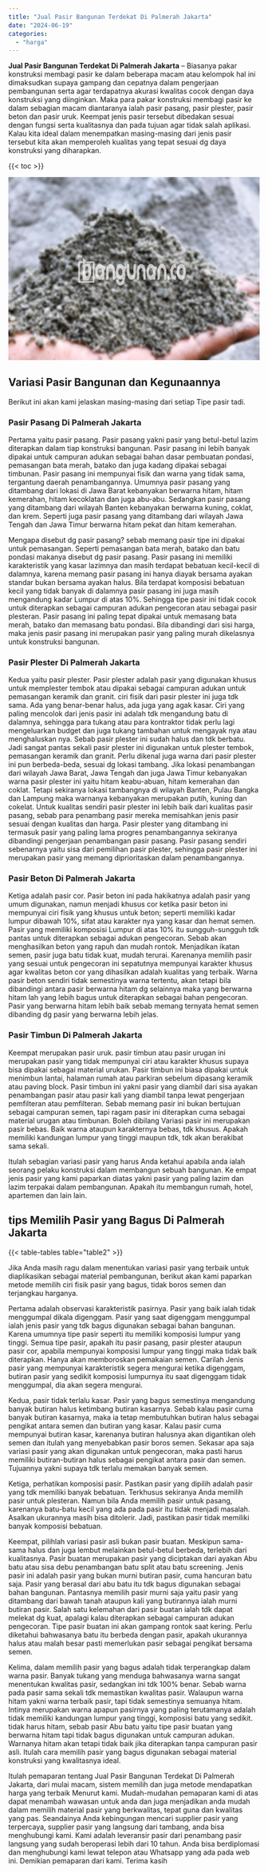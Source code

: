 ```yaml
---
title: "Jual Pasir Bangunan Terdekat Di Palmerah Jakarta"
date: "2024-06-19"
categories: 
  - "harga"
---
```


**Jual Pasir Bangunan Terdekat Di Palmerah Jakarta** – Biasanya pakar konstruksi membagi pasir ke dalam beberapa macam atau kelompok hal ini dimaksudkan supaya gampang dan cepatnya dalam pengerjaan pembangunan serta agar terdapatnya akurasi kwalitas cocok dengan daya konstruksi yang diinginkan. Maka para pakar konstruksi membagi pasir ke dalam sebagian macam diantaranya ialah pasir pasang, pasir plester, pasir beton dan pasir uruk. Keempat jenis pasir tersebut dibedakan sesuai dengan fungsi serta kualitasnya dan pada tujuan agar tidak salah aplikasi. Kalau kita ideal dalam menempatkan masing-masing dari jenis pasir tersebut kita akan memperoleh kualitas yang tepat sesuai dg daya konstruksi yang diharapkan.

{{< toc >}}

![Jual Pasir Bangunan Terdekat Di Palmerah Jakarta](/images/jual-pasir-bangunan-53.png)

## Variasi Pasir Bangunan dan Kegunaannya

Berikut ini akan kami jelaskan masing-masing dari setiap Tipe pasir tadi.

### Pasir Pasang Di Palmerah Jakarta

Pertama yaitu pasir pasang. Pasir pasang yakni pasir yang betul-betul lazim diterapkan dalam tiap konstruksi bangunan. Pasir pasang ini lebih banyak dipakai untuk campuran adukan sebagai bahan dasar pembuatan pondasi, pemasangan bata merah, batako dan juga kadang dipakai sebagai timbunan. Pasir pasang ini mempunyai fisik dan warna yang tidak sama, tergantung daerah penambangannya. Umumnya pasir pasang yang ditambang dari lokasi di Jawa Barat kebanyakan berwarna hitam, hitam kemerahan, hitam kecoklatan dan juga abu-abu. Sedangkan pasir pasang yang ditambang dari wilayah Banten kebanyakan berwarna kuning, coklat, dan krem. Seperti juga pasir pasang yang ditambang dari wilayah Jawa Tengah dan Jawa Timur berwarna hitam pekat dan hitam kemerahan.

Mengapa disebut dg pasir pasang? sebab memang pasir tipe ini dipakai untuk pemasangan. Seperti pemasangan bata merah, batako dan batu pondasi makanya disebut dg pasir pasang. Pasir pasang ini memiliki karakteristik yang kasar lazimnya dan masih terdapat bebatuan kecil-kecil di dalamnya, karena memang pasir pasang ini hanya diayak bersama ayakan standar bukan bersama ayakan halus. Bila terdapat komposisi bebatuan kecil yang tidak banyak di dalamnya pasir pasang ini juga masih mengandung kadar Lumpur di atas 10%. Sehingga tipe pasir ini tidak cocok untuk diterapkan sebagai campuran adukan pengecoran atau sebagai pasir plesteran. Pasir pasang ini paling tepat dipakai untuk memasang bata merah, batako dan memasang batu pondasi. Bila dibandingi dari sisi harga, maka jenis pasir pasang ini merupakan pasir yang paling murah dikelasnya untuk konstruksi bangunan.

### Pasir Plester Di Palmerah Jakarta

Kedua yaitu pasir plester. Pasir plester adalah pasir yang digunakan khusus untuk memplester tembok atau dipakai sebagai campuran adukan untuk pemasangan keramik dan granit. ciri fisik dari pasir plester ini juga tdk sama. Ada yang benar-benar halus, ada juga yang agak kasar. Ciri yang paling mencolok dari jenis pasir ini adalah tdk mengandung batu di dalamnya, sehingga para tukang atau para kontraktor tidak perlu lagi mengeluarkan budget dan juga tukang tambahan untuk mengayak nya atau menghaluskan nya. Sebab pasir plester ini sudah halus dan tdk berbatu. Jadi sangat pantas sekali pasir plester ini digunakan untuk plester tembok, pemasangan keramik dan granit. Perlu dikenal juga warna dari pasir plester ini pun berbeda-beda, sesuai dg lokasi tambang. Jika lokasi penambangan dari wilayah Jawa Barat, Jawa Tengah dan juga Jawa Timur kebanyakan warna pasir plester ini yaitu hitam keabu-abuan, hitam kemerahan dan coklat. Tetapi sekiranya lokasi tambangnya di wilayah Banten, Pulau Bangka dan Lampung maka warnanya kebanyakan merupakan putih, kuning dan cokelat. Untuk kualitas sendiri pasir plester ini lebih baik dari kualitas pasir pasang, sebab para penambang pasir mereka memisahkan jenis pasir sesuai dengan kualitas dan harga. Pasir plester yang ditambang ini termasuk pasir yang paling lama progres penambangannya sekiranya dibandingi pengerjaan penambangan pasir pasang. Pasir pasang sendiri sebenarnya yaitu sisa dari pemilihan pasir plester, sehingga pasir plester ini merupakan pasir yang memang diprioritaskan dalam penambangannya.

### Pasir Beton Di Palmerah Jakarta

Ketiga adalah pasir cor. Pasir beton ini pada hakikatnya adalah pasir yang umum digunakan, namun menjadi khusus cor ketika pasir beton ini mempunyai ciri fisik yang khusus untuk beton; seperti memiliki kadar lumpur dibawah 10%, sifat atau karakter nya yang kasar dan hemat semen. Pasir yang memiliki komposisi Lumpur di atas 10% itu sungguh-sungguh tdk pantas untuk diterapkan sebagai adukan pengecoran. Sebab akan menghasilkan beton yang rapuh dan mudah rontok. Menjadikan ikatan semen, pasir juga batu tidak kuat, mudah terurai. Karenanya memilih pasir yang sesuai untuk pengecoran ini sepatutnya mempunyai karakter khusus agar kwalitas beton cor yang dihasilkan adalah kualitas yang terbaik. Warna pasir beton sendiri tidak semestinya warna tertentu, akan tetapi bila dibandingi antara pasir berwarna hitam dg selainnya maka yang berwarna hitam lah yang lebih bagus untuk diterapkan sebagai bahan pengecoran. Pasir yang berwarna hitam lebih baik sebab memang ternyata hemat semen dibanding dg pasir yang berwarna lebih jelas.

### Pasir Timbun Di Palmerah Jakarta

Keempat merupakan pasir uruk. pasir timbun atau pasir urugan ini merupakan pasir yang tidak mempunyai ciri atau karakter khusus supaya bisa dipakai sebagai material urukan. Pasir timbun ini biasa dipakai untuk menimbun lantai, halaman rumah atau parkiran sebelum dipasang keramik atau paving block. Pasir timbun ini yakni pasir yang diambil dari sisa ayakan penambangan pasir atau pasir kali yang diambil tanpa lewat pengerjaan pemfilteran atau pemfilteran. Sebab memang pasir ini bukan bertujuan sebagai campuran semen, tapi ragam pasir ini diterapkan cuma sebagai material urugan atau timbunan. Boleh dibilang Variasi pasir ini merupakan pasir bebas. Baik warna ataupun karakternya bebas, tdk khusus. Apakah memiliki kandungan lumpur yang tinggi maupun tdk, tdk akan berakibat sama sekali.

Itulah sebagian variasi pasir yang harus Anda ketahui apabila anda ialah seorang pelaku konstruksi dalam membangun sebuah bangunan. Ke empat jenis pasir yang kami paparkan diatas yakni pasir yang paling lazim dan lazim terpakai dalam pembangunan. Apakah itu membangun rumah, hotel, apartemen dan lain lain.

## tips Memilih Pasir yang Bagus Di Palmerah Jakarta

{{< table-tables table="table2" >}}

Jika Anda masih ragu dalam menentukan variasi pasir yang terbaik untuk diaplikasikan sebagai material pembangunan, berikut akan kami paparkan metode memilih ciri fisik pasir yang bagus, tidak boros semen dan terjangkau harganya.

Pertama adalah observasi karakteristik pasirnya. Pasir yang baik ialah tidak menggumpal dikala digenggam. Pasir yang saat digenggam menggumpal ialah jenis pasir yang tdk bagus digunakan sebagai bahan bangunan. Karena umumnya tipe pasir seperti itu memiliki komposisi lumpur yang tinggi. Semua tipe pasir, apakah itu pasir pasang, pasir plester ataupun pasir cor, apabila mempunyai komposisi lumpur yang tinggi maka tidak baik diterapkan. Hanya akan memboroskan pemakaian semen. Carilah Jenis pasir yang mempunyai karakteristik segera mengurai ketika digenggam, butiran pasir yang sedikit komposisi lumpurnya itu saat digenggam tidak menggumpal, dia akan segera mengurai.

Kedua, pasir tidak terlalu kasar. Pasir yang bagus semestinya mengandung banyak butiran halus ketimbang butiran kasarnya. Sebab kalau pasir cuma banyak butiran kasarnya, maka ia tetap membutuhkan butiran halus sebagai pengikat antara semen dan butiran yang kasar. Kalau pasir cuma mempunyai butiran kasar, karenanya butiran halusnya akan digantikan oleh semen dan itulah yang menyebabkan pasir boros semen. Sekasar apa saja variasi pasir yang akan digunakan untuk pengecoran, maka pasti harus memiliki butiran-butiran halus sebagai pengikat antara pasir dan semen. Tujuannya yakni supaya tdk terlalu memakan banyak semen.

Ketiga, perhatikan komposisi pasir. Pastikan pasir yang dipilih adalah pasir yang tdk memiliki banyak bebatuan. Terkhusus sekiranya Anda memilih pasir untuk plesteran. Namun bila Anda memilih pasir untuk pasang, karenanya batu-batu kecil yang ada pada pasir itu tidak menjadi masalah. Asalkan ukurannya masih bisa ditolerir. Jadi, pastikan pasir tidak memiliki banyak komposisi bebatuan.

Keempat, pilihlah variasi pasir asli bukan pasir buatan. Meskipun sama-sama halus dan juga lembut melainkan betul-betul berbeda, terlebih dari kualitasnya. Pasir buatan merupakan pasir yang diciptakan dari ayakan Abu batu atau sisa debu penambangan batu split atau batu screening. Jenis pasir ini adalah pasir yang bukan murni butiran pasir, cuma hancuran batu saja. Pasir yang berasal dari abu batu itu tdk bagus digunakan sebagai bahan bangunan. Pantasnya memilih pasir murni saja yaitu pasir yang ditambang dari bawah tanah ataupun kali yang butirannya ialah murni butiran pasir. Salah satu kelemahan dari pasir buatan ialah tdk dapat melekat dg kuat, apalagi kalau diterapkan sebagai campuran adukan pengecoran. Tipe pasir buatan ini akan gampang rontok saat kering. Perlu diketahui bahwasanya batu itu berbeda dengan pasir, apakah ukurannya halus atau malah besar pasti memerlukan pasir sebagai pengikat bersama semen.

Kelima, dalam memilih pasir yang bagus adalah tidak terperangkap dalam warna pasir. Banyak tukang yang menduga bahwasanya warna sangat menentukan kwalitas pasir, sedangkan ini tdk 100% benar. Sebab warna pada pasir sama sekali tdk memastikan kwalitas pasir. Walaupun warna hitam yakni warna terbaik pasir, tapi tidak semestinya semuanya hitam. Intinya merupakan warna apapun pasirnya yang paling terutamanya adalah tidak memiliki kandungan lumpur yang tinggi, komposisi batu yang sedikit. tidak harus hitam, sebab pasir Abu batu yaitu tipe pasir buatan yang berwarna hitam tapi tidak bagus digunakan untuk campuran adukan. Warnanya hitam akan tetapi tidak baik jika diterapkan tanpa campuran pasir asli. Itulah cara memilih pasir yang bagus digunakan sebagai material konstruksi yang kwalitasnya ideal.

Itulah pemaparan tentang Jual Pasir Bangunan Terdekat Di Palmerah Jakarta, dari mulai macam, sistem memilih dan juga metode mendapatkan harga yang terbaik Menurut kami. Mudah-mudahan pemaparan kami di atas dapat menambah wawasan untuk anda dan juga menjadikan anda mudah dalam memilih material pasir yang berkwalitas, tepat guna dan kwalitas yang pas. Seandainya Anda kebingungan mencari supplier pasir yang terpercaya, supplier pasir yang langsung dari tambang, anda bisa menghubungi kami. Kami adalah leveransir pasir dari penambang pasir langsung yang sudah beroperasi lebih dari 10 tahun. Anda bisa berdiplomasi dan menghubungi kami lewat telepon atau Whatsapp yang ada pada web ini. Demikian pemaparan dari kami. Terima kasih
